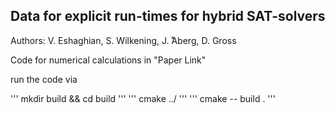 ## Data for explicit run-times for hybrid SAT-solvers
Authors: V. Eshaghian, S. Wilkening, J.  ̊Aberg, D. Gross

Code for numerical calculations in "Paper Link"

run the code via

'''
mkdir build && cd build
'''
'''
cmake ../
'''
'''
cmake -- build .
'''
